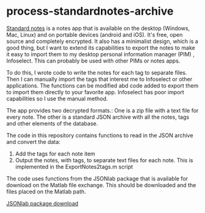 # process-standardnotes-archive

[Standard notes](https://standardnotes.org/ "Standard Notes") is a notes app that is available on the desktop (Windows, Mac, Linux) and on portable devices (android and iOS).  It's free, open source and completely encrypted.  It also has a minimalist design, which is a good thing, but I want to extend its capabilities to export the notes to make it easy to import them to my desktop personal information manager (PIM) , Infoselect.  This can probably be used with other PIMs or notes apps.

To do this, I wrote code to write the notes for each tag to separate files. Then I can manually import the tags that interest me to Infoselect or other applications. The functions can be modified abd code added to export them to import them directly to your favorite app. Infoselect has poor import capabilities so I use the manual method.

The app provides two decrypted formats.: One is a zip file with a text file for every note.  The other is a standard JSON archive with all the notes, tags and other elements of the database.

The code in this repository contains functions to read in the JSON archive and convert the data:
1. Add the tags for each note item
2. Output the notes, with tags, to separate text files for each note. This is implemented in the ExportNotes2tags.m script

The code uses functions from the JSONlab package that is available for download on the Matlab file exchange. This should be downloaded and the files placed on the Matlab path. 

[JSONlab package download](https://www.mathworks.com/matlabcentral/fileexchange/33381-jsonlab-a-toolbox-to-encode-decode-json-files "JSONlab download")
